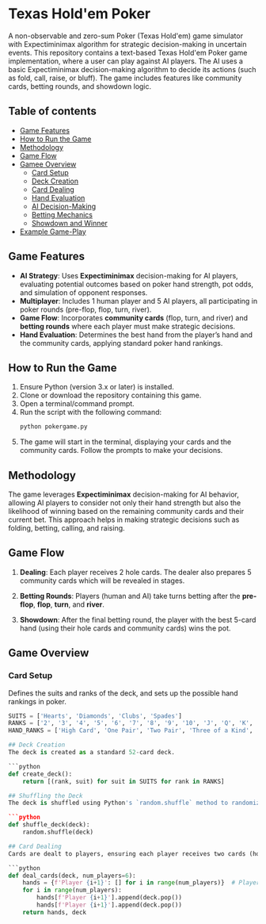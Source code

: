 # Texas Hold'em Poker

A non-observable and zero-sum Poker (Texas Hold'em) game simulator with Expectiminimax algorithm for strategic decision-making in uncertain events. This repository contains a text-based Texas Hold'em Poker game implementation, where a user can play against AI players. The AI uses a basic Expectiminimax decision-making algorithm to decide its actions (such as fold, call, raise, or bluff). The game includes features like community cards, betting rounds, and showdown logic.

## Table of contents

- [Game Features](#game-features)
- [How to Run the Game](#how-to-run-the-game)
- [Methodology](#methodology)
- [Game Flow](#game-flow)
- [Gamee Overview](#Game-overview)
    - [Card Setup](#card-setup)
    - [Deck Creation](#deck-creation)
    - [Card Dealing](#card-dealing)
    - [Hand Evaluation](#hand-evaluation)
    - [AI Decision-Making](#ai-decision-making)
    - [Betting Mechanics](#betting-mechanics)
    - [Showdown and Winner](#showdown-and-winner)
- [Example Game-Play](#example-game-play)

## Game Features

- **AI Strategy**: Uses **Expectiminimax** decision-making for AI players, evaluating potential outcomes based on poker hand strength, pot odds, and simulation of opponent responses.
- **Multiplayer**: Includes 1 human player and 5 AI players, all participating in poker rounds (pre-flop, flop, turn, river).
- **Game Flow**: Incorporates **community cards** (flop, turn, and river) and **betting rounds** where each player must make strategic decisions.
- **Hand Evaluation**: Determines the best hand from the player’s hand and the community cards, applying standard poker hand rankings.

## How to Run the Game

1. Ensure Python (version 3.x or later) is installed.
2. Clone or download the repository containing this game.
3. Open a terminal/command prompt.
4. Run the script with the following command:
   ```bash
   python pokergame.py
5. The game will start in the terminal, displaying your cards and the community cards. Follow the prompts to make your decisions.

## Methodology

The game leverages **Expectiminimax** decision-making for AI behavior, allowing AI players to consider not only their hand strength but also the likelihood of winning based on the remaining community cards and their current bet. This approach helps in making strategic decisions such as folding, betting, calling, and raising.

## Game Flow

1. **Dealing**: Each player receives 2 hole cards. The dealer also prepares 5 community cards which will be revealed in stages.

2. **Betting Rounds**: Players (human and AI) take turns betting after the **pre-flop**, **flop**, **turn**, and **river**.

3. **Showdown**: After the final betting round, the player with the best 5-card hand (using their hole cards and community cards) wins the pot.

## Game Overview

### **Card Setup**
Defines the suits and ranks of the deck, and sets up the possible hand rankings in poker.

```python
SUITS = ['Hearts', 'Diamonds', 'Clubs', 'Spades']
RANKS = ['2', '3', '4', '5', '6', '7', '8', '9', '10', 'J', 'Q', 'K', 'A']
HAND_RANKS = ['High Card', 'One Pair', 'Two Pair', 'Three of a Kind', 'Straight', 'Flush', 'Full House', 'Four of a Kind', 'Straight Flush', 'Royal Flush']

## Deck Creation
The deck is created as a standard 52-card deck.

```python
def create_deck():
    return [(rank, suit) for suit in SUITS for rank in RANKS]

## Shuffling the Deck
The deck is shuffled using Python's `random.shuffle` method to randomize the card order before dealing.

```python
def shuffle_deck(deck):
    random.shuffle(deck)

## Card Dealing
Cards are dealt to players, ensuring each player receives two cards (hole cards). Community cards are later dealt in stages.

```python
def deal_cards(deck, num_players=6):
    hands = {f'Player {i+1}': [] for i in range(num_players)}  # Players 1 to 6
    for i in range(num_players):
        hands[f'Player {i+1}'].append(deck.pop())
        hands[f'Player {i+1}'].append(deck.pop())
    return hands, deck



